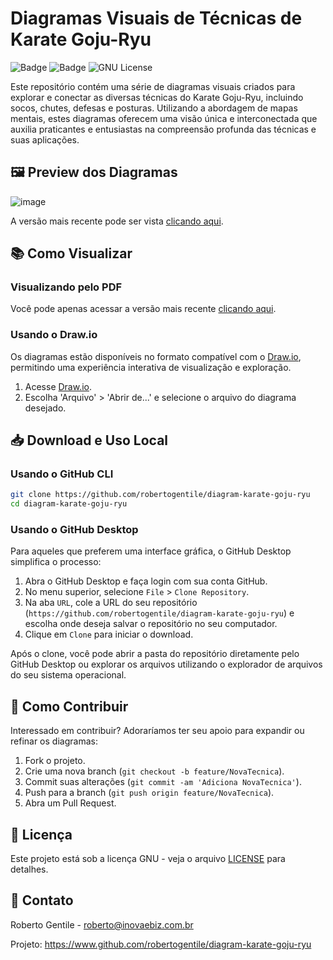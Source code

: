 # Diagramas Visuais de Técnicas de Karate Goju-Ryu

![Badge](https://img.shields.io/badge/Karate-Goju--Ryu-green)
![Badge](https://img.shields.io/badge/Diagramas-Visuais-blue)
![GNU License](https://img.shields.io/badge/license-GNU-green)

Este repositório contém uma série de diagramas visuais criados para explorar e conectar as diversas técnicas do Karate Goju-Ryu, incluindo socos, chutes, defesas e posturas. Utilizando a abordagem de mapas mentais, estes diagramas oferecem uma visão única e interconectada que auxilia praticantes e entusiastas na compreensão profunda das técnicas e suas aplicações.

## 🖼️ Preview dos Diagramas

![image](https://github.com/robertogentile/diagram-karate-goju-ryu/assets/25671145/bb877a0d-a919-4aa4-905a-cc3d49cbf842)

A versão mais recente pode ser vista [clicando aqui](KARATE.pdf).


## 📚 Como Visualizar

### Visualizando pelo PDF

Você pode apenas acessar a versão mais recente [clicando aqui](KARATE.pdf).

### Usando o Draw.io

Os diagramas estão disponíveis no formato compatível com o [Draw.io](https://www.draw.io), permitindo uma experiência interativa de visualização e exploração.

1. Acesse [Draw.io](https://www.draw.io).
2. Escolha 'Arquivo' > 'Abrir de...' e selecione o arquivo do diagrama desejado.

## 📥 Download e Uso Local

### Usando o GitHub CLI

```bash
git clone https://github.com/robertogentile/diagram-karate-goju-ryu
cd diagram-karate-goju-ryu
```

### Usando o GitHub Desktop

Para aqueles que preferem uma interface gráfica, o GitHub Desktop simplifica o processo:

1. Abra o GitHub Desktop e faça login com sua conta GitHub.
2. No menu superior, selecione `File` > `Clone Repository`.
3. Na aba `URL`, cole a URL do seu repositório (`https://github.com/robertogentile/diagram-karate-goju-ryu`) e escolha onde deseja salvar o repositório no seu computador.
4. Clique em `Clone` para iniciar o download.

Após o clone, você pode abrir a pasta do repositório diretamente pelo GitHub Desktop ou explorar os arquivos utilizando o explorador de arquivos do seu sistema operacional.


## 🤝 Como Contribuir

Interessado em contribuir? Adoraríamos ter seu apoio para expandir ou refinar os diagramas:

1. Fork o projeto.
2. Crie uma nova branch (`git checkout -b feature/NovaTecnica`).
3. Commit suas alterações (`git commit -am 'Adiciona NovaTecnica'`).
4. Push para a branch (`git push origin feature/NovaTecnica`).
5. Abra um Pull Request.

## 📖 Licença

Este projeto está sob a licença GNU - veja o arquivo [LICENSE](LICENSE) para detalhes.

## 📩 Contato

Roberto Gentile - roberto@inovaebiz.com.br

Projeto: https://www.github.com/robertogentile/diagram-karate-goju-ryu

